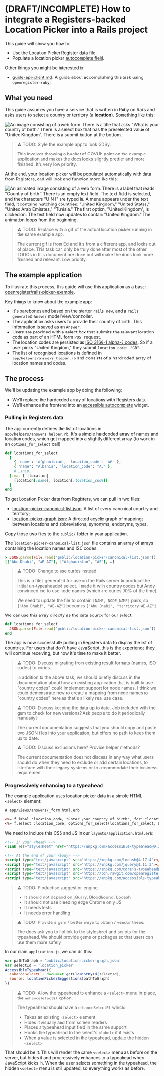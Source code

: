 (DRAFT/INCOMPLETE) How to integrate a Registers-backed Location Picker into a Rails project
===

This guide will show you how to:

- Use the Location Picker Register data file.
- Populate a location picker [autocomplete field](https://github.com/alphagov/accessible-typeahead).

Other things you might be interested in:

- [guide-api-client.md](https://github.com/openregister/rails-picker-example/blob/guide-api-client/guide-api-client.md): A guide about accomplishing this task using `openregister-ruby`;

## What you need

This guide assumes you have a service that is written in Ruby on Rails and asks users to select a country or territory (a **location**). Something like this:

![An image consisting of a web form. There is a title that asks "What is your country of birth." There is a select box that has the preselected value of "United Kingdom". There is a submit button at the bottom.](example-form.png)

> :warning: TODO: Style the example app to look GDSy.
>
> This involves throwing a bucket of GOVUK paint on the example application and makes the docs looks slightly prettier and more finished. It's very low priority.

At the end, your location picker will be populated automatically with data from Registers, and will look and function more like this:

![An animated image consisting of a web form. There is a label that reads "Country of birth." There is an empty text field. The text field is selected, and the characters "U N I" are typed in. A menu appears under the text field, it contains matching countries: "United Kingdom," "United States," "United Arab Emirates," "Tunisia." The first option, "United Kingdom", is clicked on. The text field now updates to contain "United Kingdom." The animation loops from the beginning.](location-picker-example.gif)

> :warning: TODO: Replace with a gif of the actual location picker running in the same example app.
>
> The current gif is from Ed and it's from a different app, and looks out of place. This task can only be truly done after most of the other TODOs in this document are done but will make the docs look more finished and relevant. Low priority.

## The example application

To illustrate this process, this guide will use this application as a base: [openregister/rails-picker-example](https://github.com/openregister/rails-picker-example).

Key things to know about the example app:

- It's barebones and based on the starter `rails new`, and a `rails generate`d `Answer` model/view/controller.
- The application asks users to provide their country of birth. This information is saved as an `Answer`.
- Users are provided with a select box that submits the relevant location code as part of an HTML form `POST` request.
- The location codes are persisted as [ISO 3166-1 alpha-2 codes](https://en.wikipedia.org/wiki/ISO_3166-1_alpha-2#Officially_assigned_code_elements). So if a user picks "United Kingdom," they submit `location_code: "GB"`.
- The list of recognised locations is defined in `app/helpers/answers_helper.rb` and consists of a hardcoded array of location names and codes.

## The process

We'll be updating the example app by doing the following:

- We'll replace the hardcoded array of locations with Registers data.
- We'll enhance the frontend into an [accessible autocomplete](https://github.com/alphagov/accessible-typeahead) widget.

### Pulling in Registers data

The app currently defines the list of locations in `app/helpers/answers_helper.rb`. It's a simple hardcoded array of names and location codes, which get mapped into a slightly different array (to work in an `options_for_select` call):

```ruby
def locations_for_select
  [
    { "name": "Afghanistan", "location_code": "AF" },
    { "name": "Albania", "location_code": "AL" },
    # …snip…
  ].map { |location|
    [location[:name], location[:location_code]]
  }
end
```

To get Location Picker data from Registers, we can pull in two files:

- [location-picker-canonical-list.json](public/location-picker-canonical-list.json): A list of every canonical country and territory;
- [location-picker-graph.json](public/location-picker-graph.json): A directed acyclic graph of mappings between locations and abbreviations, synonyms, endonyms, typos.

Copy those two files to the `public/` folder in your application.

The `location-picker-canonical-list.json` file contains an array of arrays containing the location names and ISO codes:

```ruby
> JSON.parse(File.read('public/location-picker-canonical-list.json'))
[["Abu Dhabi", "AE-AZ"], ["Afghanistan", "AF"], …]
```

> :warning: TODO: Change to use curies instead.
>
> This is a file I generated for use on the Rails server to produce the initial un-typeaheaded select. I made it with country codes but Andy convinced me to use node names (which are curies 90% of the time).
>
> We need to update the file to contain `[NAME, NODE_NAME]` pairs, so `["Abu Dhabi", "AE-AZ"]` becomes `["Abu Dhabi", "territory:AE-AZ"]`.


We can use this array directly as the data source for our select:

```ruby
def locations_for_select
  JSON.parse(File.read('public/location-picker-canonical-list.json'))
end
```

The app is now successfully pulling in Registers data to display the list of countries. For users that don't have JavaScript, this is the experience they will continue receiving, but now it's time to make it better.

> :warning: TODO: Discuss migrating from existing result formats (names, ISO codes) to curies.
>
> In addition to the above task, we should briefly discuss in the documentation about how an existing application that is built to use "country codes" could implement support for node names. I think we could demonstrate how to create a mapping from node names to "country codes" here as that's a likely real use case.

> :warning: TODO: Discuss keeping the data up to date. Job included with the gem to check for new versions? Ask people to do it periodically manually?
>
> The current documentation suggests that you should copy and paste two JSON files into your application, but offers no path to keep them up to date.

> :warning: TODO: Discuss exclusions here? Provide helper methods?
>
> The current documentation does not discuss in any way what users should do when they need to exclude or add certain locations, to interface with their legacy systems or to accommodate their business requirement.

### Progressively enhancing to a typeahead

The example application uses location picker data in a simple HTML `<select>` element:

```html
# app/views/answers/_form.html.erb

<%= f.label :location_code, "Enter your country of birth", for: "location_picker" %>
<%= f.select :location_code, options_for_select(locations_for_select, @answer.location_code), {}, id: "location_picker" %>
```

We need to include this CSS and JS in our `layouts/application.html.erb`:

```html
<!-- In your <head> -->
<link rel="stylesheet" href="https://unpkg.com/accessible-typeahead@0.3.1/examples/styled.css" />

<!-- At the end of your <body> -->
<script type="text/javascript" src="https://unpkg.com/lodash@4.17.4"></script>
<script type="text/javascript" src="https://unpkg.com/jquery@1.11.3"></script>
<script type="text/javascript" src="https://unpkg.com/corejs-typeahead@1.1.1/dist/bloodhound.js"></script>
<script type="text/javascript" src="https://cdn.rawgit.com/openregister/rails-picker-example/guide-data-file/public/suggestion-engine.js"></script>
<script type="text/javascript" src="https://unpkg.com/accessible-typeahead@0.3.1"></script>
```

> :warning: TODO: Productise suggestion engine.
>
> - It should not depend on jQuery, Bloodhound, Lodash
> - It should not use bleeding edge Chrome only JS
> - It needs tests
> - It needs error handling


> :warning: TODO: Provide a gem / better ways to obtain / vendor these.
>
> The docs ask you to hotlink to the stylesheet and scripts for the typeahead. We should provide gems or packages so that users can use them more safely.

In our main `application.js`, we can do this:

```js
var pathToGraph = 'public/location-picker-graph.json'
var selectId = 'location_picker'
AccessibleTypeahead({
  enhanceSelectEl: document.getElementById(selectId),
  source: locationPickerSuggestions(pathToGraph)
})
```

> :warning: TODO: Allow the typeahead to enhance a `<select>` menu in-place, the `enhanceSelectEl` option.
>
> The typeahead should have a `enhanceSelectEl` which:
>
> - Takes an existing `<select>` element
> - Hides it visually and from screen readers
> - Places a typeahead input field in the same support
> - Hooks the typeahead to the select's `<label>` if it exists
> - When a value is selected in the typeahead, update the hidden `<select>`

That should be it. This will render the same `<select>` menu as before on the server, but hides it and progressively enhances to a typeahead when JavaScript kicks in. When the user selects something in the typeahead, the hidden `<select>` menu is still updated, so everything works as before.
